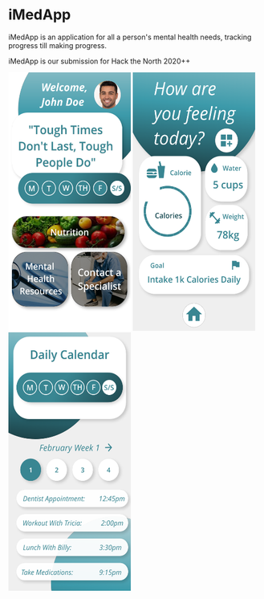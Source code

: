 # iMedApp
iMedApp is an application for all a person's mental health needs, tracking progress till making progress.

iMedApp is our submission for Hack the North 2020++

<div> 
  <img src="/Screenshots/home.png" width="244" height="515">

  <img src="/Screenshots/Nutrition.png" width="244" height="515">

  <img src="/Screenshots/Calendar.png" width="244" height="515">
</div>
